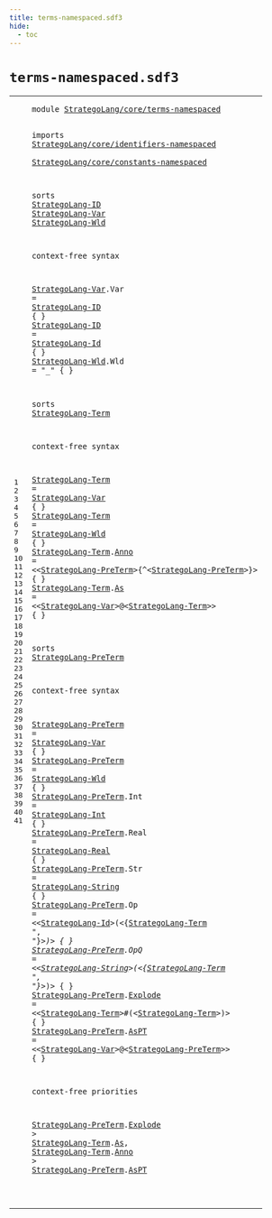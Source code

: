 ```yaml
---
title: terms-namespaced.sdf3
hide:
  - toc
---
```


# `terms-namespaced.sdf3`



[pdmosses/stratego/stratego.lang/src-gen/syntax/StrategoLang/core/terms-namespaced.sdf3]: https://github.com/pdmosses/stratego/blob/master/stratego.lang/src-gen/syntax/StrategoLang/core/terms-namespaced.sdf3 "The source file on GitHub"

<div class="sdf3"><table class="highlighttable"><tbody><tr><td class="linenos"><div class="linenodiv"><pre><span></span>1
2
3
4
5
6
7
8
9
10
11
12
13
14
15
16
17
18
19
20
21
22
23
24
25
26
27
28
29
30
31
32
33
34
35
36
37
38
39
40
41
</pre></div></td>
<td class="code"><pre><code><span class="keyword">module</span> <a href="../../sugar/terms-namespaced.sdf3#StrategoLang/core/terms-namespaced_54_88" id="StrategoLang/core/terms-namespaced_7_41" title="Referenced at ../../sugar/terms-namespaced.sdf3 line 4">StrategoLang/core/terms-namespaced</a>

<span class="keyword">imports</span>
  <a href="../identifiers-namespaced.sdf3#StrategoLang/core/identifiers-namespaced_7_47" id="StrategoLang/core/identifiers-namespaced_53_93" title="Defined at ../identifiers-namespaced.sdf3 line 1">StrategoLang/core/identifiers-namespaced</a>        
  <a href="../constants-namespaced.sdf3#StrategoLang/core/constants-namespaced_7_45" id="StrategoLang/core/constants-namespaced_97_135" title="Defined at ../constants-namespaced.sdf3 line 1">StrategoLang/core/constants-namespaced</a>

<span class="keyword">sorts</span> <a href="#StrategoLang-ID_240_255" id="StrategoLang-ID_143_158" title="Referenced at line 11; ../../gradual-types/strategies-namespaced.sdf3 line 36; ../../sugar/strategies-namespaced.sdf3 line 32">StrategoLang-ID</a> <a href="#StrategoLang-Var_1194_1210" id="StrategoLang-Var_159_175" title="Referenced at line 36; ../../deduplicated-namespaced.sdf3 line 17; ../../sugar/terms-namespaced.sdf3 line 33">StrategoLang-Var</a> <a href="#StrategoLang-Wld_738_754" id="StrategoLang-Wld_176_192" title="Referenced at line 29; ../../sugar/terms-namespaced.sdf3 line 34">StrategoLang-Wld</a>

<span class="keyword">context-free syntax</span>

  <a href="#StrategoLang-Var_1194_1210" id="StrategoLang-Var_217_233" title="Referenced at line 36; ../../deduplicated-namespaced.sdf3 line 17; ../../sugar/terms-namespaced.sdf3 line 33">StrategoLang-Var</a>.<span class="cons_Constructor"><span id="Var_234_237" title="Not referenced locally, nor via imports">Var</span></span> = <a href="#StrategoLang-ID_143_158" id="StrategoLang-ID_240_255" title="Defined at line 7, 12">StrategoLang-ID</a> { }
  <a href="#StrategoLang-ID_240_255" id="StrategoLang-ID_262_277" title="Referenced at line 11; ../../gradual-types/strategies-namespaced.sdf3 line 36; ../../sugar/strategies-namespaced.sdf3 line 32">StrategoLang-ID</a> = <a href="../identifiers-namespaced.sdf3#StrategoLang-Id_645_660" id="StrategoLang-Id_280_295" title="Defined at ../identifiers-namespaced.sdf3 line 27, 29, 49, 50, 51">StrategoLang-Id</a> { }
  <a href="#StrategoLang-Wld_738_754" id="StrategoLang-Wld_302_318" title="Referenced at line 29; ../../sugar/terms-namespaced.sdf3 line 34">StrategoLang-Wld</a>.<span class="cons_Constructor"><span id="Wld_319_322" title="Not referenced locally, nor via imports">Wld</span></span> = <span class="cons_Lit">"_"</span> { }

<span class="keyword">sorts</span> <a href="#StrategoLang-Term_1323_1340" id="StrategoLang-Term_340_357" title="Referenced at line 41; ../../deduplicated-namespaced.sdf3 line 30; ../../sugar/dynamic-rules-namespaced.sdf3 line 57; ../../sugar/overlays-namespaced.sdf3 line 12; ../../sugar/rules-namespaced.sdf3 line 36; ../../sugar/strategies-namespaced.sdf3 line 67; ../../sugar/string-quotations-namespaced.sdf3 line 74">StrategoLang-Term</a>

<span class="keyword">context-free syntax</span>

  <a href="#StrategoLang-Term_1323_1340" id="StrategoLang-Term_382_399" title="Referenced at line 41; ../../deduplicated-namespaced.sdf3 line 30; ../../sugar/dynamic-rules-namespaced.sdf3 line 57; ../../sugar/overlays-namespaced.sdf3 line 12; ../../sugar/rules-namespaced.sdf3 line 36; ../../sugar/strategies-namespaced.sdf3 line 67; ../../sugar/string-quotations-namespaced.sdf3 line 74">StrategoLang-Term</a> = <a href="#StrategoLang-Var_159_175" id="StrategoLang-Var_402_418" title="Defined at line 7, 11">StrategoLang-Var</a> { }
  <a href="#StrategoLang-Term_1323_1340" id="StrategoLang-Term_425_442" title="Referenced at line 41; ../../deduplicated-namespaced.sdf3 line 30; ../../sugar/dynamic-rules-namespaced.sdf3 line 57; ../../sugar/overlays-namespaced.sdf3 line 12; ../../sugar/rules-namespaced.sdf3 line 36; ../../sugar/strategies-namespaced.sdf3 line 67; ../../sugar/string-quotations-namespaced.sdf3 line 74">StrategoLang-Term</a> = <a href="#StrategoLang-Wld_176_192" id="StrategoLang-Wld_445_461" title="Defined at line 7, 13">StrategoLang-Wld</a> { }
  <a href="#StrategoLang-Term_1323_1340" id="StrategoLang-Term_468_485" title="Referenced at line 41; ../../deduplicated-namespaced.sdf3 line 30; ../../sugar/dynamic-rules-namespaced.sdf3 line 57; ../../sugar/overlays-namespaced.sdf3 line 12; ../../sugar/rules-namespaced.sdf3 line 36; ../../sugar/strategies-namespaced.sdf3 line 67; ../../sugar/string-quotations-namespaced.sdf3 line 74">StrategoLang-Term</a>.<span class="cons_Constructor"><a href="#Anno_1341_1345" id="Anno_486_490" title="Referenced at line 41; ../../sugar/terms-namespaced.sdf3 line 41">Anno</a></span> = &lt;&lt;<a href="#StrategoLang-PreTerm_624_644" id="StrategoLang-PreTerm_495_515" title="Defined at line 24, 28, 29, 30, 31, 32, 33, 34, 35, 36">StrategoLang-PreTerm</a>&gt;<span class="cons_String">{^</span>&lt;<a href="#StrategoLang-PreTerm_624_644" id="StrategoLang-PreTerm_519_539" title="Defined at line 24, 28, 29, 30, 31, 32, 33, 34, 35, 36">StrategoLang-PreTerm</a>&gt;<span class="cons_String">}</span>&gt; { }
  <a href="#StrategoLang-Term_1323_1340" id="StrategoLang-Term_549_566" title="Referenced at line 41; ../../deduplicated-namespaced.sdf3 line 30; ../../sugar/dynamic-rules-namespaced.sdf3 line 57; ../../sugar/overlays-namespaced.sdf3 line 12; ../../sugar/rules-namespaced.sdf3 line 36; ../../sugar/strategies-namespaced.sdf3 line 67; ../../sugar/string-quotations-namespaced.sdf3 line 74">StrategoLang-Term</a>.<span class="cons_Constructor"><a href="#As_1317_1319" id="As_567_569" title="Referenced at line 40">As</a></span> = &lt;&lt;<a href="#StrategoLang-Var_159_175" id="StrategoLang-Var_574_590" title="Defined at line 7, 11">StrategoLang-Var</a>&gt;<span class="cons_String">@</span>&lt;<a href="#StrategoLang-Term_340_357" id="StrategoLang-Term_593_610" title="Defined at line 15, 19, 20, 21, 22">StrategoLang-Term</a>&gt;&gt; { }

<span class="keyword">sorts</span> <a href="#StrategoLang-PreTerm_1348_1368" id="StrategoLang-PreTerm_624_644" title="Referenced at line 41; ../../gradual-types/terms-namespaced.sdf3 line 15">StrategoLang-PreTerm</a>

<span class="keyword">context-free syntax</span>

  <a href="#StrategoLang-PreTerm_1348_1368" id="StrategoLang-PreTerm_669_689" title="Referenced at line 41; ../../gradual-types/terms-namespaced.sdf3 line 15">StrategoLang-PreTerm</a> = <a href="#StrategoLang-Var_159_175" id="StrategoLang-Var_692_708" title="Defined at line 7, 11">StrategoLang-Var</a> { }
  <a href="#StrategoLang-PreTerm_1348_1368" id="StrategoLang-PreTerm_715_735" title="Referenced at line 41; ../../gradual-types/terms-namespaced.sdf3 line 15">StrategoLang-PreTerm</a> = <a href="#StrategoLang-Wld_176_192" id="StrategoLang-Wld_738_754" title="Defined at line 7, 13">StrategoLang-Wld</a> { }
  <a href="#StrategoLang-PreTerm_1348_1368" id="StrategoLang-PreTerm_761_781" title="Referenced at line 41; ../../gradual-types/terms-namespaced.sdf3 line 15">StrategoLang-PreTerm</a>.<span class="cons_Constructor"><span id="Int_782_785" title="Not referenced locally, nor via imports">Int</span></span> = <a href="../constants-namespaced.sdf3#StrategoLang-Int_113_129" id="StrategoLang-Int_788_804" title="Defined at ../constants-namespaced.sdf3 line 8">StrategoLang-Int</a> { }
  <a href="#StrategoLang-PreTerm_1348_1368" id="StrategoLang-PreTerm_811_831" title="Referenced at line 41; ../../gradual-types/terms-namespaced.sdf3 line 15">StrategoLang-PreTerm</a>.<span class="cons_Constructor"><span id="Real_832_836" title="Not referenced locally, nor via imports">Real</span></span> = <a href="../constants-namespaced.sdf3#StrategoLang-Real_151_168" id="StrategoLang-Real_839_856" title="Defined at ../constants-namespaced.sdf3 line 9">StrategoLang-Real</a> { }
  <a href="#StrategoLang-PreTerm_1348_1368" id="StrategoLang-PreTerm_863_883" title="Referenced at line 41; ../../gradual-types/terms-namespaced.sdf3 line 15">StrategoLang-PreTerm</a>.<span class="cons_Constructor"><span id="Str_884_887" title="Not referenced locally, nor via imports">Str</span></span> = <a href="../constants-namespaced.sdf3#StrategoLang-String_202_221" id="StrategoLang-String_890_909" title="Defined at ../constants-namespaced.sdf3 line 10">StrategoLang-String</a> { }
  <a href="#StrategoLang-PreTerm_1348_1368" id="StrategoLang-PreTerm_916_936" title="Referenced at line 41; ../../gradual-types/terms-namespaced.sdf3 line 15">StrategoLang-PreTerm</a>.<span class="cons_Constructor"><span id="Op_937_939" title="Not referenced locally, nor via imports">Op</span></span> = &lt;&lt;<a href="../identifiers-namespaced.sdf3#StrategoLang-Id_645_660" id="StrategoLang-Id_944_959" title="Defined at ../identifiers-namespaced.sdf3 line 27, 29, 49, 50, 51">StrategoLang-Id</a>&gt;<span class="cons_String">(</span>&lt;{<a href="#StrategoLang-Term_340_357" id="StrategoLang-Term_963_980" title="Defined at line 15, 19, 20, 21, 22">StrategoLang-Term</a> <span class="cons_Lit">", "</span>}*&gt;<span class="cons_String">)</span>&gt; { }
  <a href="#StrategoLang-PreTerm_1348_1368" id="StrategoLang-PreTerm_997_1017" title="Referenced at line 41; ../../gradual-types/terms-namespaced.sdf3 line 15">StrategoLang-PreTerm</a>.<span class="cons_Constructor"><span id="OpQ_1018_1021" title="Not referenced locally, nor via imports">OpQ</span></span> = &lt;&lt;<a href="../constants-namespaced.sdf3#StrategoLang-String_202_221" id="StrategoLang-String_1026_1045" title="Defined at ../constants-namespaced.sdf3 line 10">StrategoLang-String</a>&gt;<span class="cons_String">(</span>&lt;{<a href="#StrategoLang-Term_340_357" id="StrategoLang-Term_1049_1066" title="Defined at line 15, 19, 20, 21, 22">StrategoLang-Term</a> <span class="cons_Lit">", "</span>}*&gt;<span class="cons_String">)</span>&gt; { }
  <a href="#StrategoLang-PreTerm_1348_1368" id="StrategoLang-PreTerm_1083_1103" title="Referenced at line 41; ../../gradual-types/terms-namespaced.sdf3 line 15">StrategoLang-PreTerm</a>.<span class="cons_Constructor"><a href="#Explode_1289_1296" id="Explode_1104_1111" title="Referenced at line 40; ../../sugar/terms-namespaced.sdf3 line 42">Explode</a></span> = &lt;&lt;<a href="#StrategoLang-Term_340_357" id="StrategoLang-Term_1116_1133" title="Defined at line 15, 19, 20, 21, 22">StrategoLang-Term</a>&gt;<span class="cons_String">#(</span>&lt;<a href="#StrategoLang-Term_340_357" id="StrategoLang-Term_1137_1154" title="Defined at line 15, 19, 20, 21, 22">StrategoLang-Term</a>&gt;<span class="cons_String">)</span>&gt; { }
  <a href="#StrategoLang-PreTerm_1348_1368" id="StrategoLang-PreTerm_1164_1184" title="Referenced at line 41; ../../gradual-types/terms-namespaced.sdf3 line 15">StrategoLang-PreTerm</a>.<span class="cons_Constructor"><a href="#AsPT_1369_1373" id="AsPT_1185_1189" title="Referenced at line 41; ../../sugar/terms-namespaced.sdf3 line 39">AsPT</a></span> = &lt;&lt;<a href="#StrategoLang-Var_159_175" id="StrategoLang-Var_1194_1210" title="Defined at line 7, 11">StrategoLang-Var</a>&gt;<span class="cons_String">@</span>&lt;<a href="#StrategoLang-PreTerm_624_644" id="StrategoLang-PreTerm_1213_1233" title="Defined at line 24, 28, 29, 30, 31, 32, 33, 34, 35, 36">StrategoLang-PreTerm</a>&gt;&gt; { }

<span class="keyword">context-free priorities</span>

  <a href="#StrategoLang-PreTerm_624_644" id="StrategoLang-PreTerm_1268_1288" title="Defined at line 24, 28, 29, 30, 31, 32, 33, 34, 35, 36">StrategoLang-PreTerm</a>.<span class="cons_Constructor"><a href="#Explode_1104_1111" id="Explode_1289_1296" title="Defined at line 35">Explode</a></span> &gt; <a href="#StrategoLang-Term_340_357" id="StrategoLang-Term_1299_1316" title="Defined at line 15, 19, 20, 21, 22">StrategoLang-Term</a>.<span class="cons_Constructor"><a href="#As_567_569" id="As_1317_1319" title="Defined at line 22">As</a></span>,
  <a href="#StrategoLang-Term_340_357" id="StrategoLang-Term_1323_1340" title="Defined at line 15, 19, 20, 21, 22">StrategoLang-Term</a>.<span class="cons_Constructor"><a href="#Anno_486_490" id="Anno_1341_1345" title="Defined at line 21">Anno</a></span> &gt; <a href="#StrategoLang-PreTerm_624_644" id="StrategoLang-PreTerm_1348_1368" title="Defined at line 24, 28, 29, 30, 31, 32, 33, 34, 35, 36">StrategoLang-PreTerm</a>.<span class="cons_Constructor"><a href="#AsPT_1185_1189" id="AsPT_1369_1373" title="Defined at line 36">AsPT</a></span>

</code></pre></td></tr></tbody></table></div>